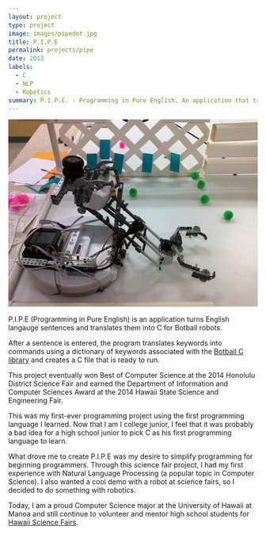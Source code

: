 ```yaml
---
layout: project
type: project
image: images/pipedot.jpg
title: P.I.P.E
permalink: projects/pipe
date: 2013
labels:
  - C
  - NLP
  - Robotics
summary: P.I.P.E. - Programming in Pure English. An application that translates English into code. My project for the 2014 Honolulu District and Hawaii State Science and Engineering Fair.
---
```

<img class class="ui medium right floated rounded image" src="../images/rumba.jpg">

P.I.P.E (Programming in Pure English) is an application turns English langauge sentences and translates them into C for Botball robots. 

After a sentence is entered, the program translates keywords into commands using a dictionary of keywords associated with the [Botball C library](http://files.kipr.org/link/documentation/libkovan_docs/index.html) and creates a C file that is ready to run.

This project eventually won Best of Computer Science at the 2014 Honolulu District Science Fair and earned the Department of Information and Computer Sciences Award at the 2014 Hawaii State Science and Engineering Fair.

This was my first-ever programming project using the first programming language I learned. Now that I am I college junior, I feel that it was probably a bad idea for a high school junior to pick C as his first programming language to learn. 

What drove me to create P.I.P.E was my desire to simplify programming for beginning programmers. Through this science fair project, I had my first experience with Natural Language Processing (a popular topic in Computer Science). I also wanted a cool demo with a robot at science fairs, so I decided to do something with robotics. 

Today, I am a proud Computer Science major at the University of Hawaii at Manoa and still continue to volunteer and mentor high school students for [Hawaii Science Fairs](http://www.hawaiiacademyofscience.org/). 
